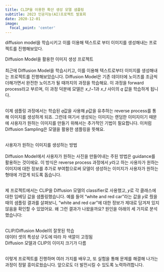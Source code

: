 ```yaml
---
title: CLIP을 이용한 확산 생성 모델 샘플링
subtitle: 2023 인공지능(AI)프로젝트 발표회
date: 2020-12-01
image:
  focal_point: 'center'
---
```


diffusion model을 학습시키고 이를 이용해 텍스트로 부터 이미지를 생성해내는 프로젝트를 진행해보았다. 

<!--more-->

Diffusion Model을 활용한 이미지 생성 프로젝트<br><br>
최근에 Diffusion Model을 학습시키고, 이를 이용해 텍스트로부터 이미지를 생성해내는 프로젝트를 진행해보았습니다. Diffusion Model은 기존 데이터에 노이즈를 조금씩 더해가면서 완전한 노이즈가 될 때까지의 과정을 학습해요. 이 과정을 forward process라고 부르며, 이 과정 덕분에 모델은 𝑥_𝑡−1과 𝑥_𝑡 사이의 𝑞 값을 학습하게 됩니다.<br><br>

이제 샘플링 과정에서는 학습된 𝑞값을 사용해 𝑝값을 유추하는 reverse process를 통해 이미지를 생성하게 되죠. 그런데 여기서 생성되는 이미지는 랜덤한 이미지이기 때문에 사용자가 원하는 이미지를 만들기 위해서는 추가적인 기법이 필요합니다. 이처럼 Diffusion Sampling은 모델을 활용한 샘플링을 뜻해요.<br><br>

사용자가 원하는 이미지를 생성하는 방법<br><br>
Diffusion Model에서 사용자가 원하는 사진을 만들어내는 주된 방법은 guidance를 활용하는 것이에요. 이 방식은 reverse process 과정에서 𝑦라고 하는 사용자가 원하는 이미지에 대한 정보를 추가로 부여함으로써 모델이 생성하는 이미지가 사용자가 원하는 형태에 가깝게 되도록 돕습니다.<br><br>

제 프로젝트에서는 CLIP을 Diffusion 모델의 classifier로 사용했고, 𝑦로 각 클래스에 대한 임베딩 값을 샘플링했습니다. 예를 들어 “white and red car”라는 값을 𝑦로 줬을 때의 샘플링 결과를 살펴보니, “white and red car”에 대한 정보가 제대로 담겨져 있지 않음을 확인할 수 있었어요. 왜 그런 결과가 나왔을까요? 원인을 아래의 세 가지로 분석했습니다:<br><br>

CLIP/Diffusion Model의 잘못된 학습<br>
데이터 셋의 특성상 구도에 따라 차 색깔이 고정됨<br>
Diffusion 모델과 CLIP의 이미지 크기가 다름<br><br>

이렇게 프로젝트를 진행하며 여러 가지를 배우고, 또 실험을 통해 문제를 해결해 나가는 과정이 정말 흥미로웠습니다. 앞으로도 더 발전시킬 수 있도록 노력하려합니다.<br><br>
